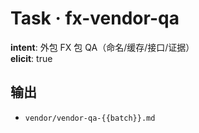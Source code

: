 # Task · fx-vendor-qa

**intent**: 外包 FX 包 QA（命名/缓存/接口/证据）  
**elicit**: true

## 输出

- `vendor/vendor-qa-{{batch}}.md`
